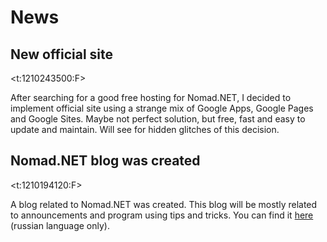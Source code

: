# News

## New official site

<t:1210243500:F>

After searching for a good free hosting for Nomad.NET, I decided to implement official site using a strange mix of Google Apps, Google Pages and Google Sites. Maybe not perfect solution, but free, fast and easy to update and maintain. Will see for hidden glitches of this decision.

## Nomad.NET blog was created

<t:1210194120:F>

A blog related to Nomad.NET was created. This blog will be mostly related to announcements and program using tips and tricks. You can find it [here](http://nomad-net.blogspot.com/) (russian language only).
